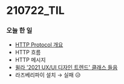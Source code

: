 # 210722_TIL

### 오늘 한 일

* [HTTP Protocol 개요](https://blog.naver.com/vkfkdto0209/222440403602)
 * HTTP 흐름
 * HTTP 메시지
* [윌라 '2021 UX/UI 디자인 트렌드' 클래스 들음](https://blog.naver.com/vkfkdto0209/222440906493)
* 라즈베리파이 설치 → 실패 😥